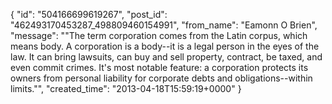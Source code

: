  {
   "id": "504166699619267",
   "post_id": "462493170453287_498809460154991",
   "from_name": "Eamonn O Brien",
   "message": "\"The term corporation comes from the Latin corpus, which means body. A corporation is a body--it is a legal person in the eyes of the law. It can bring lawsuits, can buy and sell property, contract, be taxed, and even commit crimes. It's most notable feature: a corporation protects its owners from personal liability for corporate debts and obligations--within limits.\"",
   "created_time": "2013-04-18T15:59:19+0000"
 }
